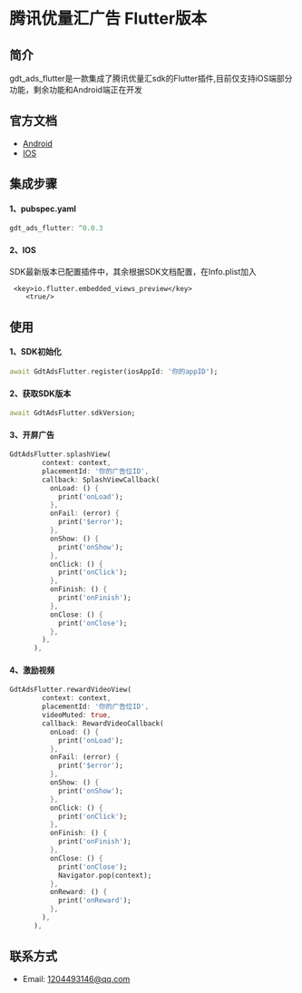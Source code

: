# 腾讯优量汇广告 Flutter版本

## 简介
  gdt_ads_flutter是一款集成了腾讯优量汇sdk的Flutter插件,目前仅支持iOS端部分功能，剩余功能和Android端正在开发

## 官方文档
* [Android](https://developers.adnet.qq.com/doc/android/access_doc)
* [IOS](https://developers.adnet.qq.com/doc/ios/guide)

## 集成步骤
#### 1、pubspec.yaml
```Dart
gdt_ads_flutter: ^0.0.3
```

#### 2、IOS
SDK最新版本已配置插件中，其余根据SDK文档配置，在Info.plist加入
```
 <key>io.flutter.embedded_views_preview</key>
    <true/>
```

## 使用

#### 1、SDK初始化
```Dart
await GdtAdsFlutter.register(iosAppId: '你的appID');
```
#### 2、获取SDK版本
```Dart
await GdtAdsFlutter.sdkVersion;
```
#### 3、开屏广告
```Dart
GdtAdsFlutter.splashView(
        context: context,
        placementId: '你的广告位ID',
        callback: SplashViewCallback(
          onLoad: () {
            print('onLoad');
          },
          onFail: (error) {
            print('$error');
          },
          onShow: () {
            print('onShow');
          },
          onClick: () {
            print('onClick');
          },
          onFinish: () {
            print('onFinish');
          },
          onClose: () {
            print('onClose');
          },
        ),
      ),
```
#### 4、激励视频
```Dart
GdtAdsFlutter.rewardVideoView(
        context: context,
        placementId: '你的广告位ID',
        videoMuted: true,
        callback: RewardVideoCallback(
          onLoad: () {
            print('onLoad');
          },
          onFail: (error) {
            print('$error');
          },
          onShow: () {
            print('onShow');
          },
          onClick: () {
            print('onClick');
          },
          onFinish: () {
            print('onFinish');
          },
          onClose: () {
            print('onClose');
            Navigator.pop(context);
          },
          onReward: () {
            print('onReward');
          },
        ),
      ),
```

## 联系方式
* Email: 1204493146@qq.com
